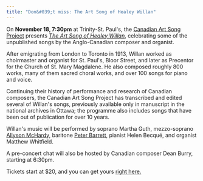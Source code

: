 ```yaml
---
title: "Don&#039;t miss: The Art Song of Healey Willan"
---
```


On **November 18, 7:30pm** at Trinity-St. Paul's, the [Canadian Art Song Project](/scene/companies/canadian-art-song-project/) presents [*The Art Song of Healey Willan*](http://www.canadianartsongproject.ca/concert-season/), celebrating some of the unpublished songs by the Anglo-Canadian composer and organist. 

After emigrating from London to Toronto in 1913, Willan worked as choirmaster and organist for St. Paul's, Bloor Street, and later as Precentor for the Church of St. Mary Magdalene. He also composed roughly 800 works, many of them sacred choral works, and over 100 songs for piano and voice.

Continuing their history of performance and research of Canadian composers, the Canadian Art Song Project has transcribed and edited several of Willan's songs, previously available only in manuscript in the national archives in Ottawa; the programme also includes songs that have been out of publication for over 10 years.

Willan's music will be performed by soprano Martha Guth, mezzo-soprano [Allyson McHardy](/scene/people/allyson-mchardy/), baritone [Peter Barrett](/scene/people/peter-barrett/), pianist Helen Becqué, and organist Matthew Whitfield.

A pre-concert chat will also be hosted by Canadian composer Dean Burry, starting at 6:30pm.

Tickets start at $20, and you can get yours [right here.](https://www.canadahelps.org/en/charities/canadian-art-song-project/events/the-art-song-of-healey-willan/)
